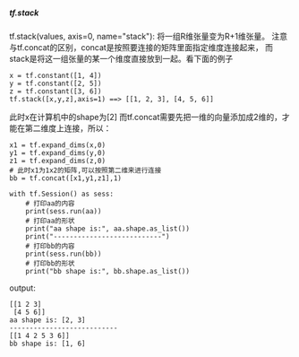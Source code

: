 ##### tf.stack

tf.stack(values, axis=0, name="stack"):
将一组R维张量变为R+1维张量。
注意与tf.concat的区别，concat是按照要连接的矩阵里面指定维度连接起来，
而stack是将这一组张量的某一个维度直接放到一起。看下面的例子
```
x = tf.constant([1, 4])
y = tf.constant([2, 5])
z = tf.constant([3, 6])
tf.stack([x,y,z],axis=1) ==> [[1, 2, 3], [4, 5, 6]]
```
此时x在计算机中的shape为[2]
而tf.concat需要先把一维的向量添加成2维的，才能在第二维度上连接，所以：
```
x1 = tf.expand_dims(x,0)
y1 = tf.expand_dims(y,0)
z1 = tf.expand_dims(z,0)
# 此时x1为1x2的矩阵,可以按照第二维来进行连接
bb = tf.concat([x1,y1,z1],1)

with tf.Session() as sess:
    # 打印aa的内容
    print(sess.run(aa))
    # 打印aa的形状
    print("aa shape is:", aa.shape.as_list())
    print("---------------------------")
    # 打印bb的内容
    print(sess.run(bb))
    # 打印bb的形状
    print("bb shape is:", bb.shape.as_list())
```
output:
```
[[1 2 3]
 [4 5 6]]
aa shape is: [2, 3]
---------------------------
[[1 4 2 5 3 6]]
bb shape is: [1, 6]
```
